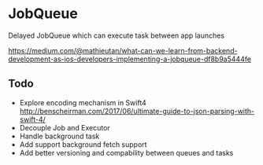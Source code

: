 # JobQueue
Delayed JobQueue which can execute task between app launches

https://medium.com/@mathieutan/what-can-we-learn-from-backend-development-as-ios-developers-implementing-a-jobqueue-df8b9a5444fe

## Todo
- Explore encoding mechanism in Swift4 http://benscheirman.com/2017/06/ultimate-guide-to-json-parsing-with-swift-4/
- Decouple Job and Executor
- Handle background task
- Add support background fetch support
- Add better versioning and compability between queues and tasks
